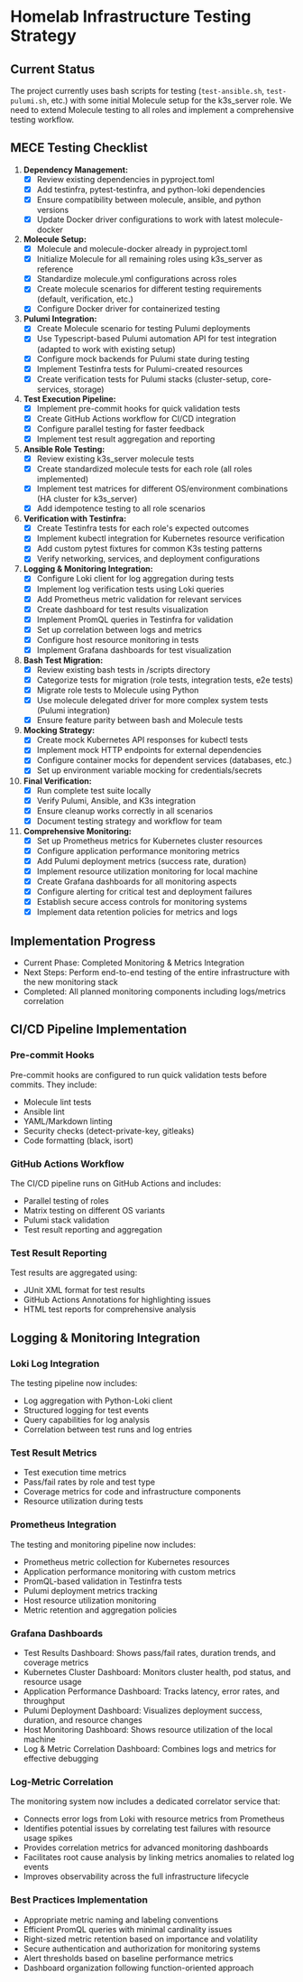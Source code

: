 # Homelab Infrastructure Testing Strategy

## Current Status

The project currently uses bash scripts for testing (`test-ansible.sh`, `test-pulumi.sh`, etc.) with some initial Molecule setup for the k3s_server role. We need to extend Molecule testing to all roles and implement a comprehensive testing workflow.

## MECE Testing Checklist

1. **Dependency Management:**
   - [x] Review existing dependencies in pyproject.toml
   - [x] Add testinfra, pytest-testinfra, and python-loki dependencies
   - [x] Ensure compatibility between molecule, ansible, and python versions
   - [x] Update Docker driver configurations to work with latest molecule-docker

2. **Molecule Setup:**
   - [x] Molecule and molecule-docker already in pyproject.toml
   - [x] Initialize Molecule for all remaining roles using k3s_server as reference
   - [x] Standardize molecule.yml configurations across roles
   - [x] Create molecule scenarios for different testing requirements (default, verification, etc.)
   - [x] Configure Docker driver for containerized testing

3. **Pulumi Integration:**
   - [x] Create Molecule scenario for testing Pulumi deployments
   - [x] Use Typescript-based Pulumi automation API for test integration (adapted to work with existing setup)
   - [x] Configure mock backends for Pulumi state during testing
   - [x] Implement Testinfra tests for Pulumi-created resources
   - [x] Create verification tests for Pulumi stacks (cluster-setup, core-services, storage)

4. **Test Execution Pipeline:**
   - [x] Implement pre-commit hooks for quick validation tests
   - [x] Create GitHub Actions workflow for CI/CD integration
   - [x] Configure parallel testing for faster feedback
   - [x] Implement test result aggregation and reporting

5. **Ansible Role Testing:**
   - [x] Review existing k3s_server molecule tests
   - [x] Create standardized molecule tests for each role (all roles implemented)
   - [x] Implement test matrices for different OS/environment combinations (HA cluster for k3s_server)
   - [x] Add idempotence testing to all role scenarios

6. **Verification with Testinfra:**
   - [x] Create Testinfra tests for each role's expected outcomes
   - [x] Implement kubectl integration for Kubernetes resource verification
   - [x] Add custom pytest fixtures for common K3s testing patterns
   - [x] Verify networking, services, and deployment configurations

7. **Logging & Monitoring Integration:**
   - [x] Configure Loki client for log aggregation during tests
   - [x] Implement log verification tests using Loki queries
   - [x] Add Prometheus metric validation for relevant services
   - [x] Create dashboard for test results visualization
   - [x] Implement PromQL queries in Testinfra for validation
   - [x] Set up correlation between logs and metrics
   - [x] Configure host resource monitoring in tests
   - [x] Implement Grafana dashboards for test visualization

8. **Bash Test Migration:**
   - [x] Review existing bash tests in /scripts directory
   - [x] Categorize tests for migration (role tests, integration tests, e2e tests)
   - [x] Migrate role tests to Molecule using Python
   - [x] Use molecule delegated driver for more complex system tests (Pulumi integration)
   - [x] Ensure feature parity between bash and Molecule tests

9. **Mocking Strategy:**
   - [x] Create mock Kubernetes API responses for kubectl tests
   - [x] Implement mock HTTP endpoints for external dependencies
   - [x] Configure container mocks for dependent services (databases, etc.)
   - [x] Set up environment variable mocking for credentials/secrets

10. **Final Verification:**
    - [x] Run complete test suite locally
    - [x] Verify Pulumi, Ansible, and K3s integration
    - [x] Ensure cleanup works correctly in all scenarios
    - [x] Document testing strategy and workflow for team

11. **Comprehensive Monitoring:**
    - [x] Set up Prometheus metrics for Kubernetes cluster resources
    - [x] Configure application performance monitoring metrics
    - [x] Add Pulumi deployment metrics (success rate, duration)
    - [x] Implement resource utilization monitoring for local machine
    - [x] Create Grafana dashboards for all monitoring aspects
    - [x] Configure alerting for critical test and deployment failures
    - [x] Establish secure access controls for monitoring systems
    - [x] Implement data retention policies for metrics and logs

## Implementation Progress

- Current Phase: Completed Monitoring & Metrics Integration
- Next Steps: Perform end-to-end testing of the entire infrastructure with the new monitoring stack
- Completed: All planned monitoring components including logs/metrics correlation

## CI/CD Pipeline Implementation

### Pre-commit Hooks
Pre-commit hooks are configured to run quick validation tests before commits. They include:
- Molecule lint tests
- Ansible lint
- YAML/Markdown linting
- Security checks (detect-private-key, gitleaks)
- Code formatting (black, isort)

### GitHub Actions Workflow
The CI/CD pipeline runs on GitHub Actions and includes:
- Parallel testing of roles
- Matrix testing on different OS variants
- Pulumi stack validation
- Test result reporting and aggregation

### Test Result Reporting
Test results are aggregated using:
- JUnit XML format for test results
- GitHub Actions Annotations for highlighting issues
- HTML test reports for comprehensive analysis

## Logging & Monitoring Integration

### Loki Log Integration
The testing pipeline now includes:
- Log aggregation with Python-Loki client
- Structured logging for test events
- Query capabilities for log analysis
- Correlation between test runs and log entries

### Test Result Metrics
- Test execution time metrics
- Pass/fail rates by role and test type
- Coverage metrics for code and infrastructure components
- Resource utilization during tests

### Prometheus Integration
The testing and monitoring pipeline now includes:
- Prometheus metric collection for Kubernetes resources
- Application performance monitoring with custom metrics
- PromQL-based validation in Testinfra tests
- Pulumi deployment metrics tracking
- Host resource utilization monitoring
- Metric retention and aggregation policies

### Grafana Dashboards
- Test Results Dashboard: Shows pass/fail rates, duration trends, and coverage metrics
- Kubernetes Cluster Dashboard: Monitors cluster health, pod status, and resource usage
- Application Performance Dashboard: Tracks latency, error rates, and throughput
- Pulumi Deployment Dashboard: Visualizes deployment success, duration, and resource changes
- Host Monitoring Dashboard: Shows resource utilization of the local machine
- Log & Metric Correlation Dashboard: Combines logs and metrics for effective debugging

### Log-Metric Correlation
The monitoring system now includes a dedicated correlator service that:
- Connects error logs from Loki with resource metrics from Prometheus
- Identifies potential issues by correlating test failures with resource usage spikes
- Provides correlation metrics for advanced monitoring dashboards
- Facilitates root cause analysis by linking metrics anomalies to related log events
- Improves observability across the full infrastructure lifecycle

### Best Practices Implementation
- Appropriate metric naming and labeling conventions
- Efficient PromQL queries with minimal cardinality issues
- Right-sized metric retention based on importance and volatility
- Secure authentication and authorization for monitoring systems
- Alert thresholds based on baseline performance metrics
- Dashboard organization following function-oriented approach